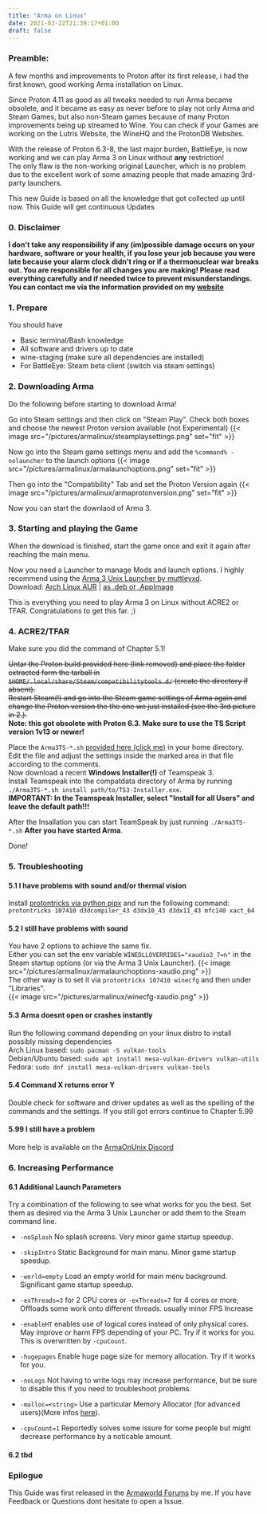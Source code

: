 ```yaml
---
title: "Arma on Linux"
date: 2021-03-22T21:39:17+01:00
draft: false
---
```


### Preamble:

A few months and improvements to Proton after its first release, i had the first known, good working Arma installation on Linux.

Since Proton 4.11 as good as all tweaks needed to run Arma became obsolete, and it became as easy as never before to play not only Arma and Steam Games, but also non-Steam games because of many Proton improvements being up streamed to Wine. You can check if your Games are working on the Lutris Website, the WineHQ and the ProtonDB Websites.

With the release of Proton 6.3-8, the last major burden, BattleEye, is now working and we can play Arma 3 on Linux without **any** restriction!  
The only flaw is the non-working original Launcher, which is no problem due to the excellent work of some amazing people that made amazing 3rd-party launchers.

This new Guide is based on all the knowledge that got collected up until now. This Guide will get continuous Updates

### 0. Disclaimer

**I don't take any responsibility if any (im)possible damage occurs on your hardware, software or your health, if you lose your job because you were late because your alarm clock didn't ring or if a thermonuclear war breaks out. You are responsible for all changes you are making! Please read everything carefully and if needed twice to prevent misunderstandings. You can contact me via the information provided on my [website](https://ninelore.github.io)**

### 1. Prepare

You should have
- Basic terminal/Bash knowledge
- All software and drivers up to date
- wine-staging (make sure all dependencies are installed)
- For BattleEye: Steam beta client (switch via steam settings)

### 2. Downloading Arma

Do the following before starting to download Arma!

Go into Steam settings and then click on "Steam Play". Check both boxes and choose the newest Proton version available (not Experimental)
{{< image src="/pictures/armalinux/steamplaysettings.png" set="fit" >}}

Now go into the Steam game settings menu and add the `%command% -nolauncher` to the launch options
{{< image src="/pictures/armalinux/armalaunchoptions.png" set="fit" >}}

Then go into the "Compatibility" Tab and set the Proton Version again
{{< image src="/pictures/armalinux/armaprotonversion.png" set="fit" >}}

Now you can start the downlaod of Arma 3.  

### 3. Starting and playing the Game

When the download is finished, start the game once and exit it again after reaching the main menu.

Now you need a Launcher to manage Mods and launch options. I highly recommend using the [Arma 3 Unix Launcher by muttleyxd](https://github.com/muttleyxd/arma3-unix-launcher).  
Download: [Arch Linux AUR](https://aur.archlinux.org/packages/arma3-unix-launcher-bin) | [as .deb or .AppImage](https://github.com/muttleyxd/arma3-unix-launcher/releases/latest)

This is everything you need to play Arma 3 on Linux without ACRE2 or TFAR. Congratulations to get this far. ;)

### 4. ACRE2/TFAR

Make sure you did the command of Chapter 5.1!

~~Untar the Proton build provided here (link removed) and place the folder extracted form the tarball in `$HOME/.local/share/Steam/compatibilitytools.d/` (create the directory if absent).  
Restart Steam(!) and go into the Steam game settings of Arma again and change the Proton version the the one we just installed (see the 3rd picture in 2.).~~  
**Note: this got obsolete with Proton 6.3. Make sure to use the TS Script version 1v13 or newer!**

Place the `Arma3TS-*.sh` [provided here (click me)](https://github.com/ninelore/armaonlinux) in your home directory.  
Edit the file and adjust the settings inside the marked area in that file according to the comments.  
Now download a recent **Windows Installer(!)** of Teamspeak 3.  
Install Teamspeak into the compatdata directory of Arma by running `./Arma3TS-*.sh install path/to/TS3-Installer.exe`.  
**IMPORTANT: In the Teamspeak Installer, select "Install for all Users" and leave the default path!!!**

After the Insallation you can start TeamSpeak by just running `./Arma3TS-*.sh` **After you have started Arma**.

Done!

### 5. Troubleshooting

#### 5.1 I have problems with sound and/or thermal vision  
Install [protontricks via python pipx](https://github.com/Matoking/protontricks#pipx-recommended) and run the following command:  
`protontricks 107410 d3dcompiler_43 d3dx10_43 d3dx11_43 mfc140 xact_64`

#### 5.2 I still have problems with sound
You have 2 options to achieve the same fix.   
Either you can set the env variable `WINEDLLOVERRIDES="xaudio2_7=n"` in the Steam startup options (or via the Arma 3 Unix Launcher). 
{{< image src="/pictures/armalinux/armalaunchoptions-xaudio.png" >}}  
The other way is to set it via `protontricks 107410 winecfg` and then under "Libraries".  
{{< image src="/pictures/armalinux/winecfg-xaudio.png" >}}  

#### 5.3 Arma doesnt open or crashes instantly
Run the following command depending on your linux distro to install possibly missing dependencies  
Arch Linux based: `sudo pacman -S vulkan-tools`  
Debian/Ubuntu based: `sudo apt install mesa-vulkan-drivers vulkan-utils`  
Fedora: `sudo dnf install mesa-vulkan-drivers vulkan-tools`

#### 5.4 Command X returns error Y
Double check for software and driver updates as well as the spelling of the commands and the settings. If you still got errors continue to Chapter 5.99

#### 5.99 I still have a problem
More help is available on the [ArmaOnUnix Discord](https://discord.gg/p28Ra36)

### 6. Increasing Performance

#### 6.1 Additional Launch Parameters
Try a combination of the following to see what works for you the best. Set them as desired via the Arma 3 Unix Launcher or add them to the Steam command line.
-  `-noSplash` No splash screens. Very minor game startup speedup.
-  `-skipIntro` Static Background for main manu. Minor game startup speedup.
-  `-world=empty` Load an empty world for main menu background. Significant game startup speedup.

-  `-exThreads=3` for 2 CPU cores or `-exThreads=7` for 4 cores or more; Offloads some work onto different threads. usually minor FPS Increase
-  `-enableHT` enables use of logical cores instead of only physical cores. May improve or harm FPS depending of your PC. Try if it works for you. This is overwritten by `-cpuCount`.
-  `-hugepages` Enable huge page size for memory allocation. Try if it works for you.
-  `-noLogs` Not having to write logs may increase performance, but be sure to disable this if you need to troubleshoot problems.
-  `-malloc=<string>` Use a particular Memory Allocator (for advanced users)(More infos [here](https://community.bistudio.com/wiki/Arma_3:_Custom_Memory_Allocator)).

-  `-cpuCount=1` Reportedly solves some issure for some people but might decrease performance by a noticable amount.

#### 6.2 tbd

### Epilogue

This Guide was first released in the [Armaworld Forums](https://armaworld.de/forum/thread/4992-ger-eng-arma-on-linux-ninelore-s-guide-acre-tfar-working/?postID=39909#post39909) by me. If you have Feedback or Questions dont hesitate to open a Issue.
